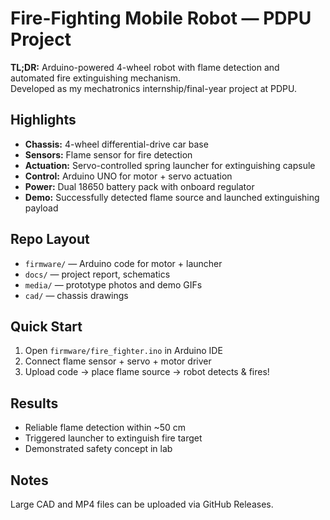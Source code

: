 # Fire-Fighting Mobile Robot — PDPU Project

**TL;DR:** Arduino-powered 4-wheel robot with flame detection and automated fire extinguishing mechanism.  
Developed as my mechatronics internship/final-year project at PDPU.

## Highlights
- **Chassis:** 4-wheel differential-drive car base
- **Sensors:** Flame sensor for fire detection
- **Actuation:** Servo-controlled spring launcher for extinguishing capsule
- **Control:** Arduino UNO for motor + servo actuation
- **Power:** Dual 18650 battery pack with onboard regulator
- **Demo:** Successfully detected flame source and launched extinguishing payload

## Repo Layout
- `firmware/` — Arduino code for motor + launcher
- `docs/` — project report, schematics
- `media/` — prototype photos and demo GIFs
- `cad/` — chassis drawings

## Quick Start
1. Open `firmware/fire_fighter.ino` in Arduino IDE  
2. Connect flame sensor + servo + motor driver  
3. Upload code → place flame source → robot detects & fires!

## Results
- Reliable flame detection within ~50 cm
- Triggered launcher to extinguish fire target
- Demonstrated safety concept in lab

## Notes
Large CAD and MP4 files can be uploaded via GitHub Releases.  
